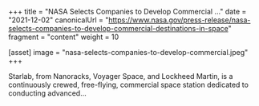 +++
title = "NASA Selects Companies to Develop Commercial ..."
date = "2021-12-02"
canonicalUrl = "https://www.nasa.gov/press-release/nasa-selects-companies-to-develop-commercial-destinations-in-space"
fragment = "content"
weight = 10

[asset]
    image = "nasa-selects-companies-to-develop-commercial.jpeg"
+++

Starlab, from Nanoracks, Voyager Space, and Lockheed Martin, is a 
continuously crewed, free-flying, commercial space station dedicated to 
conducting advanced...
